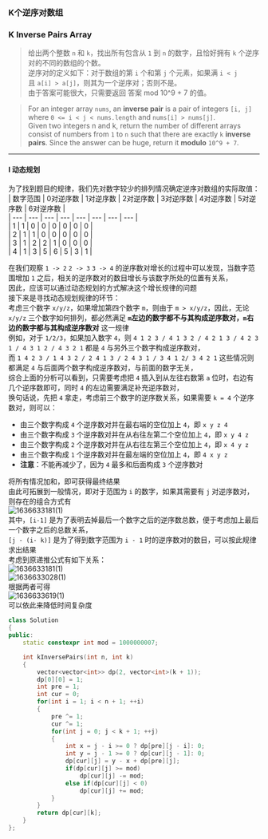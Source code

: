 ### K个逆序对数组
### K Inverse Pairs Array

> 给出两个整数 `n` 和 `k`，找出所有包含从 `1` 到 `n` 的数字，且恰好拥有 `k` 个逆序对的不同的数组的个数。  
> 逆序对的定义如下：对于数组的第 `i` 个和第 `j` 个元素，如果满 `i < j` 且 `a[i] > a[j]`，则其为一个逆序对；否则不是。  
> 由于答案可能很大，只需要返回 答案 mod 10^9 + 7 的值。  

> For an integer array `nums`, an **inverse pair** is a pair of integers `[i, j]` where `0 <= i < j < nums.length` and `nums[i] > nums[j]`.  
> Given two integers n and k, return the number of different arrays consist of numbers from `1` to `n` such that there are exactly `k` **inverse pairs**. Since the answer can be huge, return it **modulo** `10^9 + 7`.  

----------

#### I 动态规划

为了找到题目的规律，我们先对数字较少的排列情况确定逆序对数组的实际取值：  
| 数字范围 | 0对逆序数 | 1对逆序数 | 2对逆序数 | 3对逆序数 | 4对逆序数 | 5对逆序数 | 6对逆序数 |  
| --- | --- | --- | --- | --- | --- | --- | --- |  
| 1 | 1 | 0 | 0 | 0 | 0 | 0 | 0 |  
| 2 | 1 | 1 | 0 | 0 | 0 | 0 | 0 |  
| 3 | 1 | 2 | 2 | 1 | 0 | 0 | 0 |  
| 4 | 1 | 3 | 5 | 6 | 5 | 3 | 1 |  

在我们观察 `1 -> 2` `2 -> 3` `3 -> 4` 的逆序数对增长的过程中可以发现，当数字范围增加 `1` 之后，相关的逆序数对的数目增长与该数字所处的位置有关系，  
因此，应该可以通过动态规划的方式解决这个增长规律的问题  
接下来是寻找动态规划规律的环节：  
考虑三个数字 `x/y/z`，如果增加第四个数字 `m`，则由于 `m > x/y/z`，因此，无论 `x/y/z` 三个数字如何排列，都必然满足 **`m`左边的数字都不与其构成逆序数对，`m`右边的数字都与其构成逆序数对** 这一规律  
例如，对于 `1/2/3`，如果加入数字 `4`，则 `4 1 2 3 / 4 1 3 2 / 4 2 1 3 / 4 2 3 1 / 4 3 1 2 / 4 3 2 1` 都是 `4` 与另外三个数字构成逆序数对，  
而 `1 4 2 3 / 1 4 3 2 / 2 4 1 3 / 2 4 3 1 / 3 4 1 2/ 3 4 2 1` 这些情况则都满足 `4` 与后面两个数字构成逆序数对，与前面的数字无关，  
综合上面的分析可以看到，只需要考虑把 `4` 插入到从左往右数第 `a` 位时，右边有几个逆序数即可，同时 `4` 的左边需要满足补充逆序数对，  
换句话说，先把 `4` 拿走，考虑前三个数字的逆序数关系，如果需要 `k = 4` 个逆序数对，则可以：  
- 由三个数字构成 `4` 个逆序数对并在最右端的空位加上 `4`，即 `x y z 4`    
- 由三个数字构成 `3` 个逆序数对并在从右往左第二个空位加上 `4`，即 `x y 4 z`  
- 由三个数字构成 `2` 个逆序数对并在从右往左第三个空位加上 `4`，即 `x 4 y z`  
- 由三个数字构成 `1` 个逆序数对并在最左端的空位加上 `4`，即 `4 x y z`
- **注意**：不能再减少了，因为 `4` 最多和后面构成 `3` 个逆序数对

将所有情况加和，即可获得最终结果  
由此可拓展到一般情况，即对于范围为 `i` 的数字，如果其需要有 `j` 对逆序数对，则存在的组合方式有  
![1636633181(1)](https://user-images.githubusercontent.com/46887748/141296972-b7608031-cee6-415e-9641-ff1b83378a2c.png)    
其中，`[i-1]` 是为了表明去掉最后一个数字之后的逆序数总数，便于考虑加上最后一个数字之后的总数关系，  
`[j - (i- k)]` 是为了得到数字范围为 `i - 1` 时的逆序数对的数目，可以按此规律求出结果  
考虑到原递推公式有如下关系：  
![1636633181(1)](https://user-images.githubusercontent.com/46887748/141296979-d0fecdbb-e790-4e71-b1e1-175aa99a6bd0.png)  
![1636633028(1)](https://user-images.githubusercontent.com/46887748/141296783-8d1a04d3-7da0-43b1-8a9f-c32b934a5a2b.png)  
根据两者可得  
![1636633619(1)](https://user-images.githubusercontent.com/46887748/141297956-f5919f97-3644-4812-991b-49229ee1d9c4.png)  
可以依此来降低时间复杂度  

```cpp
class Solution 
{
public:
    static constexpr int mod = 1000000007;

    int kInversePairs(int n, int k) 
    {
        vector<vector<int>> dp(2, vector<int>(k + 1));
        dp[0][0] = 1;
        int pre = 1;
        int cur = 0;
        for(int i = 1; i < n + 1; ++i)
        {
            pre ^= 1;
            cur ^= 1;
            for(int j = 0; j < k + 1; ++j)
            {
                int x = j - i >= 0 ? dp[pre][j - i]: 0;
                int y = j - 1 >= 0 ? dp[cur][j - 1]: 0;
                dp[cur][j] = y - x + dp[pre][j];
                if(dp[cur][j] >= mod)
                    dp[cur][j] -= mod;
                else if(dp[cur][j] < 0)
                    dp[cur][j] += mod;
            }
        }
        return dp[cur][k];
    }
};
```
